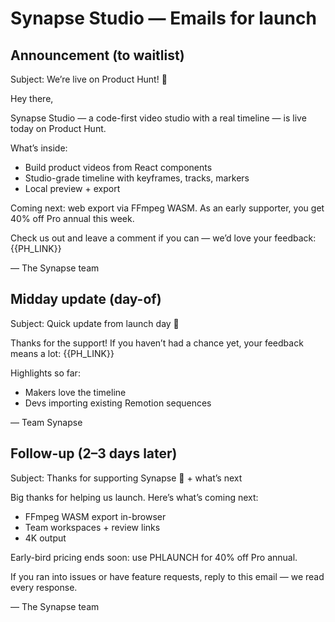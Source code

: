 # Synapse Studio — Emails for launch

## Announcement (to waitlist)

Subject: We’re live on Product Hunt! 🎉

Hey there,

Synapse Studio — a code-first video studio with a real timeline — is live today on Product Hunt.

What’s inside:

- Build product videos from React components
- Studio-grade timeline with keyframes, tracks, markers
- Local preview + export

Coming next: web export via FFmpeg WASM. As an early supporter, you get 40% off Pro annual this week.

Check us out and leave a comment if you can — we’d love your feedback:
{{PH_LINK}}

— The Synapse team

## Midday update (day-of)

Subject: Quick update from launch day 🚀

Thanks for the support! If you haven’t had a chance yet, your feedback means a lot:
{{PH_LINK}}

Highlights so far:

- Makers love the timeline
- Devs importing existing Remotion sequences

— Team Synapse

## Follow-up (2–3 days later)

Subject: Thanks for supporting Synapse 🙏 + what’s next

Big thanks for helping us launch. Here’s what’s coming next:

- FFmpeg WASM export in-browser
- Team workspaces + review links
- 4K output

Early-bird pricing ends soon: use PHLAUNCH for 40% off Pro annual.

If you ran into issues or have feature requests, reply to this email — we read every response.

— The Synapse team
